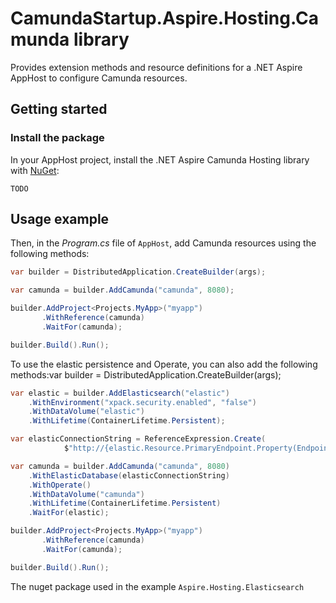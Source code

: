 # CamundaStartup.Aspire.Hosting.Camunda library

Provides extension methods and resource definitions for a .NET Aspire AppHost to configure Camunda resources.

## Getting started

### Install the package

In your AppHost project, install the .NET Aspire Camunda Hosting library with [NuGet](https://www.nuget.org):

```dotnetcli
TODO
```

## Usage example

Then, in the _Program.cs_ file of `AppHost`, add Camunda resources using the following methods:

```csharp
var builder = DistributedApplication.CreateBuilder(args);

var camunda = builder.AddCamunda("camunda", 8080);

builder.AddProject<Projects.MyApp>("myapp")
       .WithReference(camunda)
       .WaitFor(camunda);

builder.Build().Run();
```

To use the elastic persistence and Operate, you can also add the following methods:var builder = DistributedApplication.CreateBuilder(args);
```csharp
var elastic = builder.AddElasticsearch("elastic")
    .WithEnvironment("xpack.security.enabled", "false")
    .WithDataVolume("elastic")
    .WithLifetime(ContainerLifetime.Persistent);

var elasticConnectionString = ReferenceExpression.Create(
            $"http://{elastic.Resource.PrimaryEndpoint.Property(EndpointProperty.Host)}:{elastic.Resource.PrimaryEndpoint.Property(EndpointProperty.Port)}"); ;

var camunda = builder.AddCamunda("camunda", 8080)
    .WithElasticDatabase(elasticConnectionString)
    .WithOperate()
    .WithDataVolume("camunda")
    .WithLifetime(ContainerLifetime.Persistent)
    .WaitFor(elastic);

builder.AddProject<Projects.MyApp>("myapp")
       .WithReference(camunda)
       .WaitFor(camunda);

builder.Build().Run();
```
The nuget package used in the example `Aspire.Hosting.Elasticsearch`
